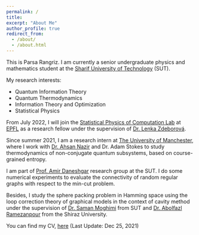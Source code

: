```yaml
---
permalink: /
title:
excerpt: "About Me"
author_profile: true
redirect_from: 
  - /about/
  - /about.html
---
```


This is Parsa Rangriz. I am currently a senior undergraduate physics and mathematics student at the [Sharif University of Technology](https://physics.sharif.edu) (SUT).

My research interests:
- Quantum Information Theory
- Quantum Thermodynamics
- Information Theory and Optimization
- Statistical Physics 

From July 2022, I will join the [Statistical Physics of Computation Lab](https://www.epfl.ch/labs/spoc/) at [EPFL](https://www.epfl.ch/en/) as a research fellow under the supervision of [Dr. Lenka Zdeborová](https://people.epfl.ch/lenka.zdeborova/?lang=en).

Since summer 2021, I am a research intern at [The University of Manchester](https://www.research.manchester.ac.uk/portal/en/facultiesandschools/department-of-physics--astronomy(6e3f13b0-fa6a-4c9b-b0a1-89e1bbd72e06).html), where I work with [Dr. Ahsan Nazir](https://www.research.manchester.ac.uk/portal/ahsan.nazir.html) and Dr. Adam Stokes to study thermodynamics of non-conjugate quantum subsystems, based on course-grained entropy.

I am part of [Prof. Amir Daneshgar](http://mathsci.sharif.ir/faculties/daneshgar/) research group at the SUT. I do some numerical experiments to evaluate the connectivity of random regular graphs with respect to the min-cut problem.

Besides, I study the sphere packing problem in Hamming space using the loop correction theory of graphical models in the context of cavity method under the supervision of [Dr. Saman Moghimi](http://physics.sharif.ir/~web/saman-moghimi-araghi/) from SUT and [Dr. Abolfazl Ramezanpour](https://sites.google.com/site/abolfazlramezanpour) from the Shiraz University. 

You can find my CV, [here](/files/CV.pdf) (Last Update: Dec 25, 2021)
